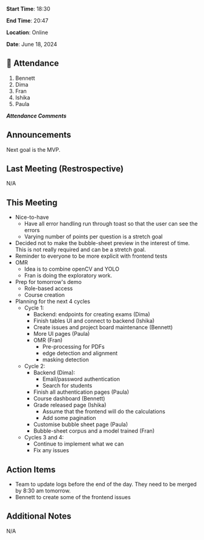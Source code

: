 **Start Time**: 18:30

**End Time**: 20:47

**Location**: Online

**Date**: June 18, 2024

## 👋 Attendance

1. Bennett
2. Dima
3. Fran
4. Ishika
5. Paula

***Attendance Comments***

## Announcements

Next goal is the MVP.

## Last Meeting (Restrospective)

N/A

## This Meeting  

- Nice-to-have
  - Have all error handling run through toast so that the user can see the errors
  - Varying number of points per question is a stretch goal
- Decided not to make the bubble-sheet preview in the interest of time. This is not really required and can be a stretch goal.
- Reminder to everyone to be more explicit with frontend tests
- OMR
  - Idea is to combine openCV and YOLO
  - Fran is doing the exploratory work.
- Prep for tomorrow's demo
  - Role-based access
  - Course creation
- Planning for the next 4 cycles
  - Cycle 1:
    - Backend: endpoints for creating exams (Dima)
    - Finish tables UI and connect to backend (Ishika)
    - Create issues and project board maintenance (Bennett)
    - More UI pages (Paula)
    - OMR (Fran)
      - Pre-processing for PDFs
      - edge detection and alignment
      - masking detection
  - Cycle 2:
    - Backend (Dima):
      - Email/password authentication
      - Search for students
    - Finish all authentication pages (Paula)
    - Course dashboard (Bennett)
    - Grade released page (Ishika)
      - Assume that the frontend will do the calculations
      - Add some pagination
    - Customise bubble sheet page (Paula)
    - Bubble-sheet corpus and a model trained (Fran)
  - Cycles 3 and 4:
    - Continue to implement what we can
    - Fix any issues

## Action Items

- Team to update logs before the end of the day. They need to be merged by 8:30 am tomorrow.
- Bennett to create some of the frontend issues

## Additional Notes

N/A
